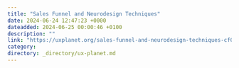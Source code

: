 ```yaml
---
title: "Sales Funnel and Neurodesign Techniques"
date: 2024-06-24 12:47:23 +0000
dateadded: 2024-06-25 00:00:46 +0100
description: ""
link: "https://uxplanet.org/sales-funnel-and-neurodesign-techniques-cf0013deca58?source=rss----819cc2aaeee0---4"
category:
directory: _directory/ux-planet.md
---
```

